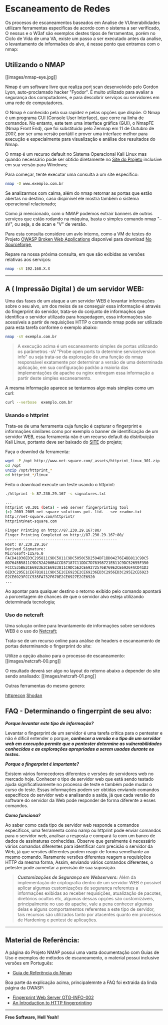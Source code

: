 # Escaneamento de Redes

Os procesos de escaneamentos baseados em Analise de VUlnerabilidades utilizam ferramentas especificas de acordo com o sistema a ser verificado, O nessus e o W3af são exemplos destes tipos de ferramentas, porém no Ciclo de Vida de uma VA, existe um passo a ser executado antes da analíse, o levantamento de informaões do alvo, é nesse ponto que entramos com o nmap:

## Utilizando o NMAP

[[images/nmap-eye.jpg]]

Nmap é um software livre que realiza port scan desenvolvido pelo Gordon Lyon, auto-proclamado hacker "Fyodor". É muito utilizado para avaliar a segurança dos computadores, e para descobrir serviços ou servidores em uma rede de computadores.

O Nmap é conhecido pela sua rapidez e pelas opções que dispõe. O Nmap é um programa CUI (Console User Interface), que corre na linha de comandos. No entanto, este tem uma interface gráfica (GUI), o NmapFE (Nmap Front End), que foi substituido pelo Zenmap em 11 de Outubro de 2007, por ser uma versão portátil e prover uma interface melhor para execução e especialmente para visualização e análise dos resultados do Nmap.

O nmap é um recurso default no Sistema Operacional Kali Linux mas quando necessário pode ser obtido diretamente no [Site do Projeto](https://nmap.org/download.html) inclusive em sua versão para Windows;

Para começar, tente executar uma consulta a um site especifico:

```sh
nmap -O www.exemplo.com.br
```

Se analizarmos com calma, além do nmap retornar as portas que estão abertas no destino, caso dispinível ele mostra também o sistema operacional relacionado;

Como já mencionado, com o NMAP podemos extrair banners de outros serviços que estão rodando na máquina, basta o simples comando nmap "–sV", ou seja, s de scan e "V" de versão.

Para esta consulta considere um avlo interno, como a VM de testes do Projeto [OWASP Broken Web Applications](https://www.owasp.org/index.php/OWASP_Broken_Web_Applications_Project) disponível para download [No  Sourceforge](https://sourceforge.net/projects/owaspbwa/),

Repare na nossa próxima consulta, em que são exibidas as versões relativas aos serviços:

```sh
nmap -sV 192.168.X.X 
```

---

## A ( Impressão Digital ) de um servidor WEB:

Uma das fases de um ataque a um servidor WEB é levantar informações sobre o seu alvo, um dos meios de se conseguir essa informação é através do fingerprint do servidor, trata-se do conjunto de informaçẽos que identifica o servidor utilizado para hospedagem, essa informações são acessíveis a partir de requisições HTTP o comando nmap pode ser utilizado para esta tarefa conforme o exemplo abaixo:

```sh
nmap -sV exemplo.com.br
```
> A execução acima é um escaneamento simples de portas utilizando os parâmetros -sV "Probe open ports to determine service/version info" ou seja trata-se da exploração de uma função do nmap responsável exatamente por determinar a versão de uma determinada aplicação, em sua configuração padrão a maioria das implementações de apache ou nginx  entregam essa informação a partir deste simples escaneamento.

A mesma informação aparece se tentarmos algo mais simples como um curl:

```sh
curl --verbose  exemplo.com.br
```

### Usando o httprint

Trata-se de uma ferramenta cuja função é capturar o fingerprint e informações similares como por exemplo o banner de identificação de um servidor WEB, essa ferramenta não é um recurso default da distribuição Kali Linux, portanto deve ser baixado do [SITE](http://www.net-square.com/httprint.html) do projeto;

Faça o downlod da ferramenta:

```sh
wget -P /opt http://www.net-square.com/_assets/httprint_linux_301.zip
cd /opt
unzip /opt/httprint_*
cd httprint_*/linux
```

Feito o download execute um teste usando o httprint:

```sh
./httprint -h 87.230.29.167 -s signatures.txt

...
httprint v0.301 (beta) - web server fingerprinting tool
(c) 2003-2005 net-square solutions pvt. ltd. - see readme.txt
http://net-square.com/httprint/
httprint@net-square.com

Finger Printing on http://87.230.29.167:80/
Finger Printing Completed on http://87.230.29.167:80/
--------------------------------------------------
Host: 87.230.29.167
Derived Signature:
Microsoft-IIS/6.0
FACD41D36ED3C295811C9DC5811C9DC5050C5D2594DF1BD04276E4BB811C9DC5
0D7645B5811C9DC52A200B4CCD37187C11DDC7D78398721E811C9DC52655F350
FCCC535BE2CE6923E2CE6923811C9DC5E2CE69272576B769E2CE6926FACD41D3
6ED3C295E1CE67B1811C9DC5E2CE6923E2CE69236ED3C2956ED3C295E2CE6923
E2CE6923FCCC535FA732F670E2CE6927E2CE6920
...

```
	
Ao apontar para qualquer destino o retorno exibido pelo comando apontará a porcentagem de chances de que o servidor alvo esteja utilizando determinada tecnologia;

### Uso do netcraft

Uma solução online para levantamento de informações sobre servidores WEB é o uso do [Netcraft](http://www.netcraft.com);

Trata-se de um recurso online para análise de headers e escaneamento de portas determinando o fingerprint do site:

Utilize a opção abaixo para o processo de escaneamento:
[[images/netcraft-00.png]]

O resultado deverá ser algo no layout do retorno abaixo a depender do site sendo analisado:
[[images/netcraft-01.png]]

Outras ferramentas do mesmo genero:

[httprecon](http://www.computec.ch/projekte/httprecon)
[Shodan](http://www.shodanhq.com)


## FAQ - Determinando o fingerrpint de seu alvo:

***Porque levantar este tipo de informação?***

Levantar o fingerprint de um servidor é uma tarefa crítica para o pentester e não é dificil entender o porque, ***conhecer a versão e o tipo de um servidor web em execução permite que o pentester determine  as vulnerabilidades conhecidas e as explorações apropriadas a serem usadas durante os testes.***

***Porque o fingerprint é importante?***

Existem vários fornecedores diferentes e versões de servidores web no mercado hoje. Conhecer o tipo de servidor web que está sendo testado ajuda significativamente no processo de teste e também pode mudar o curso do teste. Essas informações podem ser obtidas enviando comandos específicos do servidor web e analisando a saída, já que cada versão do software do servidor da Web pode responder de forma diferente a esses comandos.

***Como funciona?***

Ao saber como cada tipo de servidor web responde a comandos específicos, uma ferramenta como namp ou httprint pode enviar comandos para o servidor web, analisar a resposta e compará-la com um banco de dados de assinaturas conhecidas. Observe que geralmente é necessário vários comandos diferentes para identificar com precisão o servidor da Web, já que versões diferentes podem reagir de forma semelhante ao mesmo comando. Raramente versões diferentes reagem a requisiçẽos HTTP da mesma forma, Assim, enviando vários comandos diferentes, o petester pode aumentar a precisão de sua suposição.

> ***Customizações de Segurança em Webservers:*** Além da implementação de criptografia dentro de um servidor WEB é possível aplicar algumas customizações de segurança referentes a informações exibidas ao receber requisições, atualização de pacotes, diretórios ocultos etc, algumas dessas opções são customizáveis, principalmente no uso do apache, vale a pena conhecer algumas delas e alguns comportamentos referentes a este tipo de servidor, tais recursos são utilizados tanto por atacentes quanto em processos de Hardening e pentest de aplicações.

---

## Material de Referência:

A página do Projeto NMAP possui uma vasta documentação com Guias de Uso e exemplos de métodos de escaneamento, o material possui inclusive versões em Português:

* [Guia de Referência do Nmap](https://nmap.org/man/pt_BR/index.html)

Boa parte da explicação acima, principalemnte a FAQ foi extraida da linda página da OWASP: 

* [Fingerprint Web Server OTG-INFO-002](https://www.owasp.org/index.php/Fingerprint_Web_Server_(OTG-INFO-002))
* [An Introduction to HTTP fingerprinting](http://www.net-square.com/httprint_paper.html)

----

**Free Software, Hell Yeah!**

